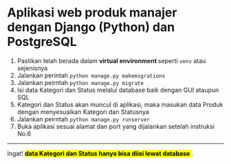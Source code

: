 
# Aplikasi web produk manajer dengan Django (Python) dan PostgreSQL  

1. Pastikan telah berada dalam <strong> virtual environment </strong> seperti `venv` atau sejenisnya
2. Jalankan perintah `python manage.py makemigrations`  
3. Jalankan peirntah `python manage.py migrate`  
4. Isi data Kategori dan Status melalui database baik dengan GUI ataupun SQL  
5. Kategori dan Status akan muncul di aplikasi, maka masukan data Produk dengan menyesuaikan Kategori dan Statusnya
6. Jalankan peirntah `python manage.py runserver`
7. Buka aplikasi sesuai alamat dan port yang dijalankan setelah instruksi No.6

---

Ingat! <mark> <strong> data Kategori dan Status hanya bisa diisi lewat database </strong> </mark>.
